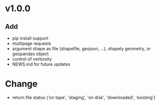 # v1.0.0

## Add

- pip install support
- multipage requests
- argument shape as file (shapefile, geojson, ...), shapely geometry, or geopandas object
- control of verbosity
- NEWS.md for future updates

# Change

- return file status ('on tape', 'staging', 'on disk', 'downloaded', 'existing')
 


